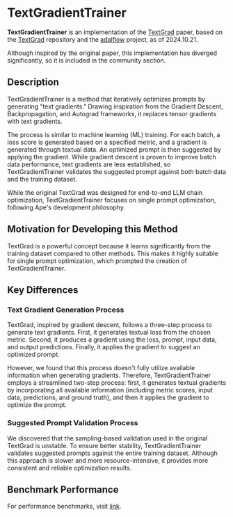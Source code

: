 # TextGradientTrainer

**TextGradientTrainer** is an implementation of the [TextGrad](https://arxiv.org/abs/2406.07496) paper, based on the [TextGrad](https://github.com/zou-group/textgrad) repository and the [adalflow](https://github.com/SylphAI-Inc/AdalFlow) project, as of 2024.10.21.

Although inspired by the original paper, this implementation has diverged significantly, so it is included in the community section.

## Description

TextGradientTrainer is a method that iteratively optimizes prompts by generating "text gradients." Drawing inspiration from the Gradient Descent, Backpropagation, and Autograd frameworks, it replaces tensor gradients with text gradients.

The process is similar to machine learning (ML) training. For each batch, a loss score is generated based on a specified metric, and a gradient is generated through textual data. An optimized prompt is then suggested by applying the gradient. While gradient descent is proven to improve batch data performance, text gradients are less established, so TextGradientTrainer validates the suggested prompt against both batch data and the training dataset.

While the original TextGrad was designed for end-to-end LLM chain optimization, TextGradientTrainer focuses on single prompt optimization, following Ape's development philosophy.

## Motivation for Developing this Method

TextGrad is a powerful concept because it learns significantly from the training dataset compared to other methods. This makes it highly suitable for single prompt optimization, which prompted the creation of TextGradientTrainer.

## Key Differences

### Text Gradient Generation Process

TextGrad, inspired by gradient descent, follows a three-step process to generate text gradients. First, it generates textual loss from the chosen metric. Second, it produces a gradient using the loss, prompt, input data, and output predictions. Finally, it applies the gradient to suggest an optimized prompt.

However, we found that this process doesn't fully utilize available information when generating gradients. Therefore, TextGradientTrainer employs a streamlined two-step process: first, it generates textual gradients by incorporating all available information (including metric scores, input data, predictions, and ground truth), and then it applies the gradient to optimize the prompt.

### Suggested Prompt Validation Process

We discovered that the sampling-based validation used in the original TextGrad is unstable. To ensure better stability, TextGradientTrainer validates suggested prompts against the entire training dataset. Although this approach is slower and more resource-intensive, it provides more consistent and reliable optimization results.

## Benchmark Performance

For performance benchmarks, visit [link](../../../../../../../experiments/trainer/community/text_gradient/RESULT.md).
